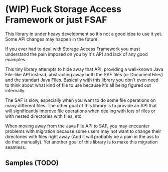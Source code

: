 # (WIP) Fuck Storage Access Framework or just FSAF
This library in under heavy development so it's not a good idea to use it yet. Some API changes may happen in the future.

If you ever had to deal with Storage Access Framework you must understand the pain imposed on you by it's API and lack of any good examples.

This tiny library attempts to hide away that API, providing a well-known Java File-like API instead, abstracting away both the SAF files (or DocumentFiles) and the standart Java Files. Basically with this library you don't even need to think about what kind of file to use because it's all being figured out internally.

The SAF is slow, especially when you want to do some file operations on many different files. The other goal of this library is to provide an API that will significantly improve file operations when dealing with lots of files or with nested directories with files, etc.

When moving away from the Java File API to SAF, you may encounter problems with migration because some users may not want to change their directories with files right away (And it will probably be a pain in the ass to do that manually). Yet another goal of this library is to make this migration seamless. 

Samples (TODO)
---
